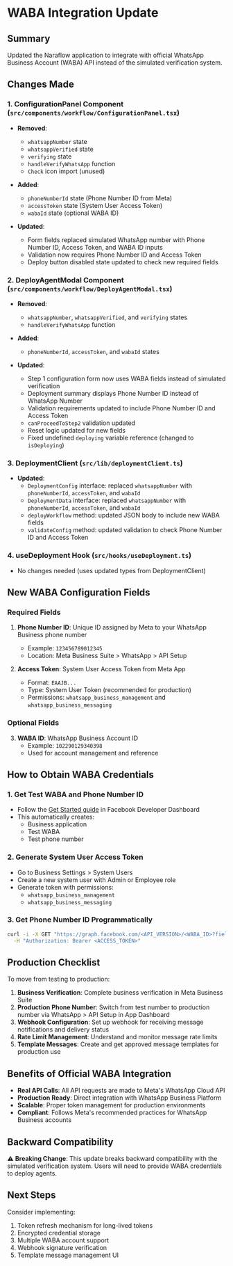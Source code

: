 # WABA Integration Update

## Summary
Updated the Naraflow application to integrate with official WhatsApp Business Account (WABA) API instead of the simulated verification system.

## Changes Made

### 1. ConfigurationPanel Component (`src/components/workflow/ConfigurationPanel.tsx`)
- **Removed**:
  - `whatsappNumber` state
  - `whatsappVerified` state
  - `verifying` state
  - `handleVerifyWhatsApp` function
  - `Check` icon import (unused)
  
- **Added**:
  - `phoneNumberId` state (Phone Number ID from Meta)
  - `accessToken` state (System User Access Token)
  - `wabaId` state (optional WABA ID)
  
- **Updated**:
  - Form fields replaced simulated WhatsApp number with Phone Number ID, Access Token, and WABA ID inputs
  - Validation now requires Phone Number ID and Access Token
  - Deploy button disabled state updated to check new required fields

### 2. DeployAgentModal Component (`src/components/workflow/DeployAgentModal.tsx`)
- **Removed**:
  - `whatsappNumber`, `whatsappVerified`, and `verifying` states
  - `handleVerifyWhatsApp` function
  
- **Added**:
  - `phoneNumberId`, `accessToken`, and `wabaId` states
  
- **Updated**:
  - Step 1 configuration form now uses WABA fields instead of simulated verification
  - Deployment summary displays Phone Number ID instead of WhatsApp Number
  - Validation requirements updated to include Phone Number ID and Access Token
  - `canProceedToStep2` validation updated
  - Reset logic updated for new fields
  - Fixed undefined `deploying` variable reference (changed to `isDeploying`)

### 3. DeploymentClient (`src/lib/deploymentClient.ts`)
- **Updated**:
  - `DeploymentConfig` interface: replaced `whatsappNumber` with `phoneNumberId`, `accessToken`, and `wabaId`
  - `DeploymentData` interface: replaced `whatsappNumber` with `phoneNumberId`, `accessToken`, and `wabaId`
  - `deployWorkflow` method: updated JSON body to include new WABA fields
  - `validateConfig` method: updated validation to check Phone Number ID and Access Token

### 4. useDeployment Hook (`src/hooks/useDeployment.ts`)
- No changes needed (uses updated types from DeploymentClient)

## New WABA Configuration Fields

### Required Fields
1. **Phone Number ID**: Unique ID assigned by Meta to your WhatsApp Business phone number
   - Example: `123456789012345`
   - Location: Meta Business Suite > WhatsApp > API Setup

2. **Access Token**: System User Access Token from Meta App
   - Format: `EAAJB...`
   - Type: System User Token (recommended for production)
   - Permissions: `whatsapp_business_management` and `whatsapp_business_messaging`

### Optional Fields
3. **WABA ID**: WhatsApp Business Account ID
   - Example: `102290129340398`
   - Used for account management and reference

## How to Obtain WABA Credentials

### 1. Get Test WABA and Phone Number ID
- Follow the [Get Started guide](https://developers.facebook.com/docs/whatsapp/cloud-api/get-started) in Facebook Developer Dashboard
- This automatically creates:
  - Business application
  - Test WABA
  - Test phone number

### 2. Generate System User Access Token
- Go to Business Settings > System Users
- Create a new system user with Admin or Employee role
- Generate token with permissions:
  - `whatsapp_business_management`
  - `whatsapp_business_messaging`

### 3. Get Phone Number ID Programmatically
```bash
curl -i -X GET "https://graph.facebook.com/<API_VERSION>/<WABA_ID>?fields=phone_numbers" \
  -H "Authorization: Bearer <ACCESS_TOKEN>"
```

## Production Checklist

To move from testing to production:

1. **Business Verification**: Complete business verification in Meta Business Suite
2. **Production Phone Number**: Switch from test number to production number via WhatsApp > API Setup in App Dashboard
3. **Webhook Configuration**: Set up webhook for receiving message notifications and delivery status
4. **Rate Limit Management**: Understand and monitor message rate limits
5. **Template Messages**: Create and get approved message templates for production use

## Benefits of Official WABA Integration

- **Real API Calls**: All API requests are made to Meta's WhatsApp Cloud API
- **Production Ready**: Direct integration with WhatsApp Business Platform
- **Scalable**: Proper token management for production environments
- **Compliant**: Follows Meta's recommended practices for WhatsApp Business accounts

## Backward Compatibility

⚠️ **Breaking Change**: This update breaks backward compatibility with the simulated verification system. Users will need to provide WABA credentials to deploy agents.

## Next Steps

Consider implementing:
1. Token refresh mechanism for long-lived tokens
2. Encrypted credential storage
3. Multiple WABA account support
4. Webhook signature verification
5. Template message management UI
